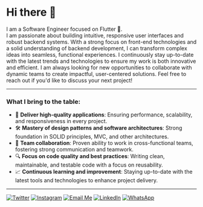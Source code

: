 # Hi there 👋

I am a Software Engineer focused on Flutter 💙.  
I am passionate about building intuitive, responsive user interfaces and robust backend systems. With a strong focus on front-end technologies and a solid understanding of backend development, I can transform complex ideas into seamless, functional experiences. I continuously stay up-to-date with the latest trends and technologies to ensure my work is both innovative and efficient. I am always looking for new opportunities to collaborate with dynamic teams to create impactful, user-centered solutions. Feel free to reach out if you'd like to discuss your next project!

---

### What I bring to the table:

- 🚀 **Deliver high-quality applications**: Ensuring performance, scalability, and responsiveness in every project.
- 🛠️ **Mastery of design patterns and software architectures**: Strong foundation in SOLID principles, MVC, and other architectures.
- 🤝 **Team collaboration**: Proven ability to work in cross-functional teams, fostering strong communication and teamwork.
- 🔍 **Focus on code quality and best practices**: Writing clean, maintainable, and testable code with a focus on reusability.
- 📈 **Continuous learning and improvement**: Staying up-to-date with the latest tools and technologies to enhance project delivery.

---

[![Twitter](https://img.shields.io/badge/Twitter-1DA1F2?style=for-the-badge&logo=twitter&logoColor=white)](https://twitter.com/YourTwitter)
[![Instagram](https://img.shields.io/badge/Instagram-E4405F?style=for-the-badge&logo=instagram&logoColor=white)](https://instagram.com/YourInstagram)
[![Email Me](https://img.shields.io/badge/Email%20Me-D14836?style=for-the-badge&logo=gmail&logoColor=white)](mailto:yourmail@example.com)
[![LinkedIn](https://img.shields.io/badge/LinkedIn-0077B5?style=for-the-badge&logo=linkedin&logoColor=white)](https://linkedin.com/in/YourLinkedIn)
[![WhatsApp](https://img.shields.io/badge/WhatsApp-25D366?style=for-the-badge&logo=whatsapp&logoColor=white)](https://wa.me/YourNumber)
